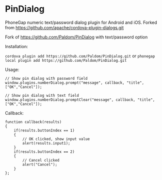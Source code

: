 PinDialog
=========

PhoneGap numeric text/password dialog plugin for Android and iOS. Forked from https://github.com/apache/cordova-plugin-dialogs.git

Fork of https://github.com/Paldom/PinDialog with text/password option

Installation:

```cordova plugin add https://github.com/Paldom/PinDialog.git```
or
```phonegap local plugin add https://github.com/Paldom/PinDialog.git```

Usage:

    // Show pin dialog with password field
    window.plugins.numberDialog.prompt("message", callback, "title", ["OK","Cancel"]);

    // Show pin dialog with text field
    window.plugins.numberDialog.promptClear("message", callback, "title", ["OK","Cancel"]);


Callback:

    function callback(results)
    {
        if(results.buttonIndex == 1)
        {
            // OK clicked, show input value
            alert(results.input1);
        }
        if(results.buttonIndex == 2)
        {
            // Cancel clicked
            alert("Cancel");
        }
    };

